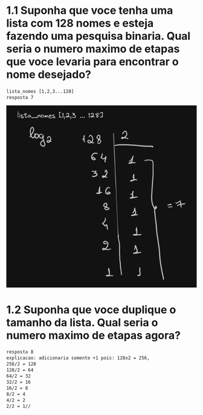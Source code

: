 # 1.1 Suponha que voce tenha uma lista com 128 nomes e esteja fazendo uma pesquisa binaria. Qual seria o numero maximo de etapas que voce levaria para encontrar o nome desejado?

```
lista_nomes [1,2,3...128]
resposta 7
```

![alt text](image.png)

# 1.2 Suponha que voce duplique o tamanho da lista. Qual seria o numero maximo de etapas agora?

```
resposta 8
explicacao: adicionaria somente +1 pois: 128x2 = 256,
256/2 = 128
128/2 = 64
64/2 = 32
32/2 = 16
16/2 = 8
8/2 = 4
4/2 = 2
2/2 = 1//

```
